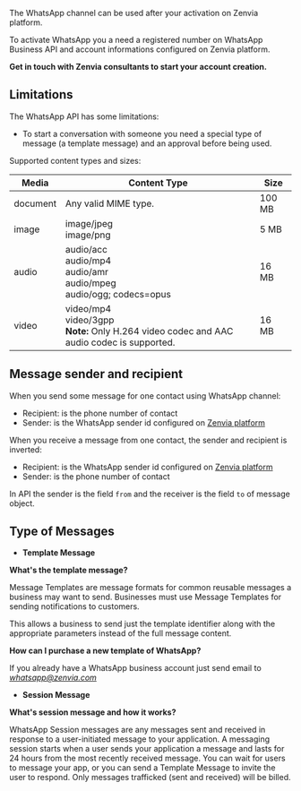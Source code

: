 The WhatsApp channel can be used after your activation on Zenvia platform.

To activate WhatsApp you a need a registered number on WhatsApp Business API and account informations configured on Zenvia platform.

**Get in touch with Zenvia consultants to start your account creation.**


## Limitations

The WhatsApp API has some limitations:

* To start a conversation with someone you need a special type of message (a template message) and an approval before being used.

Supported content types and sizes:

| Media | Content Type | Size |
|---|---|---|
| document | Any valid MIME type. | 100 MB |
| image | image/jpeg<br>image/png | 5 MB |
| audio | audio/acc<br>audio/mp4<br>audio/amr<br>audio/mpeg<br>audio/ogg; codecs=opus | 16 MB |
| video | video/mp4<br>video/3gpp<br>**Note:** Only H.264 video codec and AAC audio codec is supported. | 16 MB |


## Message sender and recipient

When you send some message for one contact using WhatsApp channel:

* Recipient: is the phone number of contact
* Sender: is the WhatsApp sender id configured on [Zenvia platform](https://app.zenvia.com/home/credentials/whatsapp/list)

When you receive a message from one contact, the sender and recipient is inverted:

* Recipient: is the WhatsApp sender id configured on [Zenvia platform](https://app.zenvia.com/home/credentials/whatsapp/list)
* Sender: is the phone number of contact

In API the sender is the field `from` and the receiver is the field `to` of message object.


## Type of Messages

* **Template Message**

**What's the template message?**

Message Templates are message formats for common reusable messages a business may want to send. Businesses must use Message Templates for sending notifications to customers.

This allows a business to send just the template identifier along with the appropriate parameters instead of the full message content.


**How can I purchase a new template of WhatsApp?**

If you already have a WhatsApp business account just send email to *whatsapp@zenvia.com*

* **Session Message**

**What's session message and how it works?**

WhatsApp Session messages are any messages sent and received in response to a user-initiated message to your application. A messaging session starts when a user sends your application a message and lasts for 24 hours from the most recently received message. You can wait for users to message your app, or you can send a Template Message to invite the user to respond. Only messages trafficked (sent and received) will be billed.
